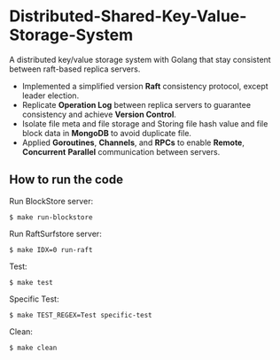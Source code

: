 # Distributed-Shared-Key-Value-Storage-System
A distributed key/value storage system with Golang that stay consistent between raft-based replica servers.



- Implemented a simplified version **Raft** consistency protocol, except leader election.
- Replicate **Operation Log** between replica servers to guarantee consistency and achieve **Version Control**. 
- Isolate file meta and file storage and Storing file hash value and file block data in **MongoDB** to avoid duplicate file.
- Applied **Goroutines**, **Channels**, and **RPCs** to enable **Remote**, **Concurrent** **Parallel** communication between servers.

## How to run the code

Run BlockStore server:

```console
$ make run-blockstore
```

Run RaftSurfstore server:

```console
$ make IDX=0 run-raft
```

Test:

```console
$ make test
```

Specific Test:

```console
$ make TEST_REGEX=Test specific-test
```

Clean:

```console
$ make clean
```





